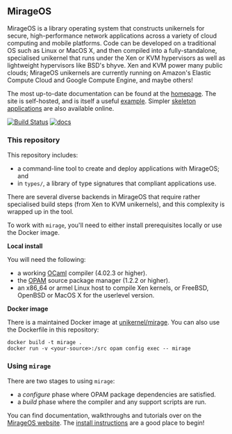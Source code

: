 ## MirageOS

MirageOS is a library operating system that constructs unikernels for secure,
high-performance network applications across a variety of cloud computing and
mobile platforms. Code can be developed on a traditional OS such as Linux or
MacOS X, and then compiled into a fully-standalone, specialised unikernel that
runs under the Xen or KVM hypervisors as well as lightweight hypervisors like
BSD's bhyve.  Xen and KVM power many public clouds;
MirageOS unikernels are currently running on Amazon's Elastic Compute Cloud
and Google Compute Engine, and maybe others!

The most up-to-date documentation can be found at the
[homepage](https://mirage.io). The site is self-hosted, and is itself a useful
[example](https://github.com/mirage/mirage-www). Simpler
[skeleton applications](https://github.com/mirage/mirage-skeleton) are also
available online.

[![Build Status](https://travis-ci.org/mirage/mirage.svg)](https://travis-ci.org/mirage/mirage)
[![docs](https://img.shields.io/badge/doc-online-blue.svg)](https://mirage.github.io/mirage/)

### This repository

This repository includes:

* a command-line tool to create and deploy applications with MirageOS; and
* in `types/`, a library of type signatures that compliant applications use.

There are several diverse backends in MirageOS that require rather specialised
build steps (from Xen to KVM unikernels), and this complexity is wrapped
up in the tool.

To work with `mirage`, you'll need to either install prerequisites
locally or use the Docker image.

**Local install**

You will need the following:

* a working [OCaml](https://ocaml.org) compiler (4.02.3 or higher).
* the [OPAM](https://opam.ocaml.org) source package manager (1.2.2 or higher).
* an x86\_64 or armel Linux host to compile Xen kernels, or FreeBSD, OpenBSD or
  MacOS X for the userlevel version.

**Docker image**

There is a maintained Docker image at
[unikernel/mirage](https://hub.docker.com/r/unikernel/mirage/).
You can also use the Dockerfile in this repository:

```
docker build -t mirage .
docker run -v <your-source>:/src opam config exec -- mirage
```

### Using `mirage`

There are two stages to using `mirage`:

* a *configure* phase where OPAM package dependencies are satisfied.
* a *build* phase where the compiler and any support scripts are run.

You can find documentation, walkthroughs and tutorials over on the
[MirageOS website](https://mirage.io).
The [install instructions](https://mirage.io/wiki/install)
are a good place to begin!
